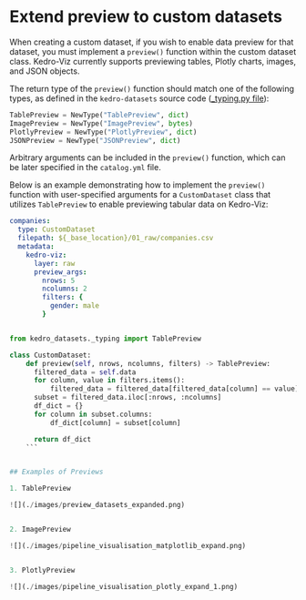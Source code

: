 # Extend preview to custom datasets

When creating a custom dataset, if you wish to enable data preview for that dataset, you must implement a `preview()` function within the custom dataset class. Kedro-Viz currently supports previewing tables, Plotly charts, images, and JSON objects.

The return type of the `preview()` function should match one of the following types, as defined in the `kedro-datasets` source code ([_typing.py file](https://github.com/kedro-org/kedro-plugins/blob/main/kedro-datasets/kedro_datasets/_typing.py)):

```python
TablePreview = NewType("TablePreview", dict)
ImagePreview = NewType("ImagePreview", bytes)
PlotlyPreview = NewType("PlotlyPreview", dict)
JSONPreview = NewType("JSONPreview", dict)
```

Arbitrary arguments can be included in the `preview()` function, which can be later specified in the `catalog.yml` file.

Below is an example demonstrating how to implement the `preview()` function with user-specified arguments for a `CustomDataset` class that utilizes `TablePreview` to enable previewing tabular data on Kedro-Viz:

```yaml 
companies:
  type: CustomDataset
  filepath: ${_base_location}/01_raw/companies.csv
  metadata:
    kedro-viz:
      layer: raw
      preview_args:
        nrows: 5
        ncolumns: 2 
        filters: {
          gender: male 
        } 
```

```python 

from kedro_datasets._typing import TablePreview

class CustomDataset:
    def preview(self, nrows, ncolumns, filters) -> TablePreview:
      filtered_data = self.data
      for column, value in filters.items():
          filtered_data = filtered_data[filtered_data[column] == value]
      subset = filtered_data.iloc[:nrows, :ncolumns]
      df_dict = {}
      for column in subset.columns:
          df_dict[column] = subset[column]

      return df_dict
    ```


## Examples of Previews

1. TablePreview 

![](./images/preview_datasets_expanded.png)


2. ImagePreview

![](./images/pipeline_visualisation_matplotlib_expand.png)


3. PlotlyPreview

![](./images/pipeline_visualisation_plotly_expand_1.png)




